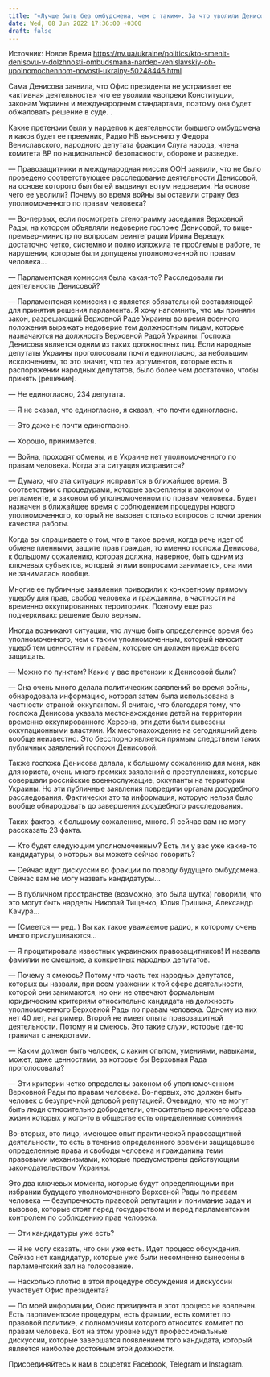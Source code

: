 ```yaml
---
title: "«Лучше быть без омбудсмена, чем с таким». За что уволили Денисову и кто будет ее преемником — интервью с нардепом Вениславским"
date: Wed, 08 Jun 2022 17:36:00 +0300
draft: false
---
```

Источник: Новое Время https://nv.ua/ukraine/politics/kto-smenit-denisovu-v-dolzhnosti-ombudsmana-nardep-venislavskiy-ob-upolnomochennom-novosti-ukrainy-50248446.html


Сама Денисова заявила, что Офис президента не устраивает ее «активная деятельность» что ее уволили «вопреки Конституции, законам Украины и международным стандартам», поэтому она будет обжаловать решение в суде. .

Какие претензии были у нардепов к деятельности бывшего омбудсмена и каков будет ее преемник, Радио НВ выясняло у Федора Вениславского, народного депутата фракции Слуга народа, члена комитета ВР по национальной безопасности, обороне и разведке.

— Правозащитники и международная миссия ООН заявили, что не было проведено соответствующее расследование деятельности Денисовой, на основе которого был бы ей выдвинут вотум недоверия. На основе чего ее уволили? Почему во время войны вы оставили страну без уполномоченного по правам человека?

— Во-первых, если посмотреть стенограмму заседания Верховной Рады, на котором объявляли недоверие госпоже Денисовой, то вице-премьер-министр по вопросам реинтеграции Ирина Верещук достаточно четко, системно и полно изложила те проблемы в работе, те нарушения, которые были допущены уполномоченной по правам человека…

— Парламентская комиссия была какая-то? Расследовали ли деятельность Денисовой?

— Парламентская комиссия не является обязательной составляющей для принятия решения парламента. Я хочу напомнить, что мы приняли закон, разрешающий Верховной Раде Украины во время военного положения выражать недоверие тем должностным лицам, которые назначаются на должность Верховной Радой Украины. Госпожа Денисова является одним из таких должностных лиц. Если народные депутаты Украины проголосовали почти единогласно, за небольшим исключением, то это значит, что тех аргументов, которые есть в распоряжении народных депутатов, было более чем достаточно, чтобы принять [решение].

— Не единогласно, 234 депутата.

— Я не сказал, что единогласно, я сказал, что почти единогласно.

— Это даже не почти единогласно.

— Хорошо, принимается.

— Война, проходят обмены, и в Украине нет уполномоченного по правам человека. Когда эта ситуация исправится?

— Думаю, что эта ситуация исправится в ближайшее время. В соответствии с процедурами, которые закреплены и законом о регламенте, и законом об уполномоченном по правам человека. Будет назначен в ближайшее время с соблюдением процедуры нового уполномоченного, который не вызовет столько вопросов с точки зрения качества работы.

Когда вы спрашиваете о том, что в такое время, когда речь идет об обмене пленными, защите прав граждан, то именно госпожа Денисова, к большому сожалению, которая должна, наверное, быть одним из ключевых субъектов, который этими вопросами занимается, она ими не занималась вообще.

Многие ее публичные заявления приводили к конкретному прямому ущербу для прав, свобод человека и гражданина, в частности на временно оккупированных территориях. Поэтому еще раз подчеркиваю: решение было верным.

Иногда возникают ситуации, что лучше быть определенное время без уполномоченного, чем с таким уполномоченным, который наносит ущерб тем ценностям и правам, которые он должен прежде всего защищать.

— Можно по пунктам? Какие у вас претензии к Денисовой были?

— Она очень много делала политических заявлений во время войны, обнародовала информацию, которая затем была использована в частности страной-оккупантом. Я считаю, что благодаря тому, что госпожа Денисова указала местонахождение детей на территории временно оккупированного Херсона, эти дети были вывезены оккупационными властями. Их местонахождение на сегодняшний день вообще неизвестно. Это бесспорно является прямым следствием таких публичных заявлений госпожи Денисовой.

Также госпожа Денисова делала, к большому сожалению для меня, как для юриста, очень много громких заявлений о преступлениях, которые совершали российские военнослужащие, оккупанты на территории Украины. Но эти публичные заявления повредили органам досудебного расследования. Фактически это та информация, которую нельзя было вообще обнародовать до завершения досудебного расследования.

Таких фактов, к большому сожалению, много. Я сейчас вам не могу рассказать 23 факта.

— Кто будет следующим уполномоченным? Есть ли у вас уже какие-то кандидатуры, о которых вы можете сейчас говорить?

— Сейчас идут дискуссии во фракции по поводу будущего омбудсмена. Сейчас вам не могу назвать кандидатуры…

— В публичном пространстве (возможно, это была шутка) говорили, что это могут быть нардепы Николай Тищенко, Юлия Гришина, Александр Качура…

— (Смеется — ред. ) Вы как такое уважаемое радио, к которому очень много прислушиваются…

— Я процитировала известных украинских правозащитников! И назвала фамилии не смешные, а конкретных народных депутатов.

— Почему я смеюсь? Потому что часть тех народных депутатов, которых вы назвали, при всем уважении к той сфере деятельности, которой они занимаются, но они не отвечают формальным юридическим критериям относительно кандидата на должность уполномоченного Верховной Рады по правам человека. Одному из них нет 40 лет, например. Второй не имеет опыта правозащитной деятельности. Потому я и смеюсь. Это такие слухи, которые где-то граничат с анекдотами.

— Каким должен быть человек, с каким опытом, умениями, навыками, может, даже ценностями, за которые бы Верховная Рада проголосовала?

— Эти критерии четко определены законом об уполномоченном Верховной Рады по правам человека. Во-первых, это должен быть человек с безупречной деловой репутацией. Очевидно, что не могут быть люди относительно добродетели, относительно прежнего образа жизни которых у кого-то в обществе есть определенные сомнения.

Во-вторых, это лицо, имеющее опыт практической правозащитной деятельности, то есть в течение определенного времени защищавшее определенные права и свободы человека и гражданина теми правовыми механизмами, которые предусмотрены действующим законодательством Украины.

Это два ключевых момента, которые будут определяющими при избрании будущего уполномоченного Верховной Рады по правам человека — безупречность правовой репутации и понимание задач и вызовов, которые стоят перед государством и перед парламентским контролем по соблюдению прав человека.

— Эти кандидатуры уже есть?

— Я не могу сказать, что они уже есть. Идет процесс обсуждения. Сейчас нет кандидатур, которые уже были несомненно вынесены в парламентский зал на голосование.

— Насколько плотно в этой процедуре обсуждения и дискуссии участвует Офис президента?

— По моей информации, Офис президента в этот процесс не вовлечен. Есть парламентские процедуры, есть фракции, есть комитет по правовой политике, к полномочиям которого относится комитет по правам человека. Вот на этом уровне идут профессиональные дискуссии, которые завершатся появлением того кандидата, который является наиболее достойным этой должности.

Присоединяйтесь к нам в соцсетях Facebook, Telegram и Instagram.
